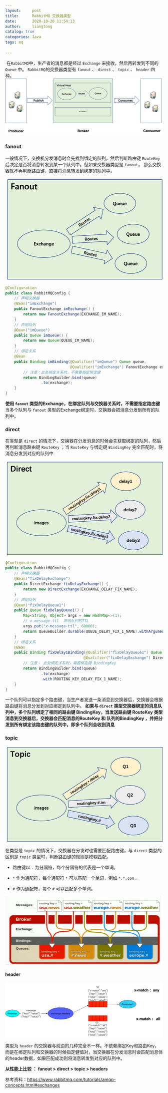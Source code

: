 ```yaml
---
layout:     post
title:      RabbitMQ 交换器类型
date:       2020-10-20 11:54:13
author:     liangtong
catalog: true
categories: Java
tags: mq

---
```


​	在`RabbitMQ`中，生产者的消息都是经过 `Exchange` 来接收，然后再转发到不同的 `Queue` 中。 `RabbitMQ`的交换器类型有 `fanout` 、 `direct` 、 `topic` 、 `header` 四种。
![](/post/java/20201020/hello-world-example-routing.png)


### fanout

一般情况下，交换机分发消息时会先找到绑定的队列，然后判断路由键 `RouteKey` 后决定是否将消息转发到某一个队列中，但如果交换器类型是 `fanout`， 那么交换器就不再判断路由键，直接将消息转发到绑定的队列中。

![fanout](/post/java/20201020/exchange-fanout.png)

```Java
@Configuration
public class RabbitMQConfig {
    // 声明交换器
    @Bean("imExchange")
    public FanoutExchange imExchange() {
        return new FanoutExchange(EXCHANGE_IM_NAME);
    }
    // 声明队列
    @Bean("imQueue")
    public Queue imQueue() {
        return new Queue(QUEUE_IM_NAME);
    }
    // 绑定关系
    @Bean
    public Binding imBinding(@Qualifier("imQueue") Queue queue,
                             @Qualifier("imExchange") FanoutExchange exchange) {
        // 注意：此处绑定关系时，不需要指定绑定键
        return BindingBuilder.bind(queue)
                .to(exchange);
    }
}
```

**使用  `fanout` 类型的Exchange，在绑定队列与交换器关系时，不需要指定路由键**
当多个队列与 `fanout` 类型的Exchange绑定时，交换器会把消息分发到所有的队列中。


### direct

在类型是 `direct` 的情况下，交换器在分发消息的时候会先获取绑定的队列，然后再判断消息路由键 `RouteKey` ；当 `RouteKey` 与绑定键 `BindingKey` 完全匹配时，将消息分发到对应的队列中

![fanout](/post/java/20201020/exchange-direct.png)

```Java
@Configuration
public class RabbitMQConfig {
    // 声明交换器
    @Bean("fixDelayExchange")
    public DirectExchange fixDelayExchange() {
        return new DirectExchange(EXCHANGE_DELAY_FIX_NAME);
    }
    // 声明队列
    @Bean("fixDelayQueue1")
    public Queue fixDelayQueue1() {
        Map<String, Object> args = new HashMap<>(1);
        // x-message-ttl  声明队列的TTL
        args.put("x-message-ttl", 60000);
        return QueueBuilder.durable(QUEUE_DELAY_FIX_1_NAME).withArguments(args).build();
    }
    // 绑定关系
    @Bean
    public Binding fixDelay1Binding(@Qualifier("fixDelayQueue1") Queue queue,
                                   @Qualifier("fixDelayExchange") DirectExchange exchange) {
        // 注意： 此处绑定关系时，需要绑定键 BindingKey
        return BindingBuilder.bind(queue)
                .to(exchange)
                .with(ROUTING_KEY_DELAY_FIX_1_NAME);
    }
}
```

一个队列可以指定多个路由键，当生产者发送一条消息到交换器后，交换器会根据路由键将消息分发到对应绑定到队列中。
**如果与 `direct` 类型交换器绑定的消息队列中，多个队列绑定了相同的路由键 BindingKey，当发送路由键 RouteKey 类型消息到交换器后，交换器会匹配消息的RouteKey 和 队列的BindingKey ，并把分发到所有绑定该路由键的队列中，即多个队列会收到消息**

### topic

![topic](/post/java/20201020/exchange-topic.png)

在类型是 `topic` 的情况下，交换器在分发时也需要匹配路由键，与 `direct` 类型的区别是 `topic` 类型时，判断路由键的规则是模糊匹配。

+ 路由键以 `.` 为分隔符，每个分隔符的代表是一个单词。

+ `*` 作为通配符，每个通配符 `*` 可以匹配一个单词，例如 `*.*.com` 。

+ `#` 作为通配符，每个 `#` 可以匹配多个单词。

![topic](/post/java/20201020/exchange-topic-demo.png)

#### header

![header](/post/java/20201020/exchange-header.png)

类型为 `header` 的交换器与前边的几种完全不一样。不依赖绑定Key和路由Key，而是在绑定队列和交换器的时候指定健值对，当交换器在分发消息时会匹配消息体的header数据，如果匹配成功则将消息转发到对应的队列中。


**从性能上比较 ： fanout > direct > topic > headers**

参考资料：https://www.rabbitmq.com/tutorials/amqp-concepts.html#exchanges
